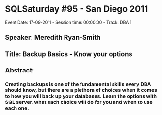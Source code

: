 # SQLSaturday #95 - San Diego 2011
Event Date: 17-09-2011 - Session time: 00:00:00 - Track: DBA 1
## Speaker: Meredith Ryan-Smith
## Title: Backup Basics - Know your options
## Abstract:
### Creating backups is one of the fundamental skills every DBA should know, but there are a plethora of choices when it comes to how you will back up your databases.  Learn the options with SQL server, what each choice will do for you and when to use each one.
